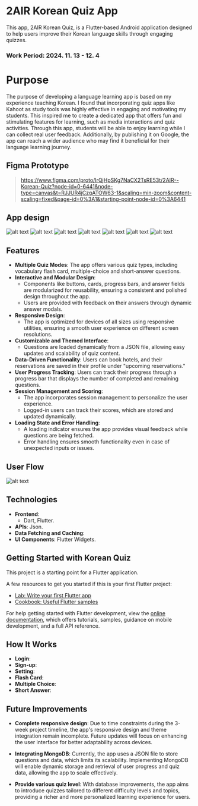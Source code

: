# 2AIR Korean Quiz App

This app, 2AIR Korean Quiz, is a Flutter-based Android application designed to help users improve their Korean language skills through engaging quizzes.

### Work Period: 2024. 11. 13 - 12. 4

# Purpose

The purpose of developing a language learning app is based on my experience teaching Korean. I found that incorporating quiz apps like Kahoot as study tools was highly effective in engaging and motivating my students. This inspired me to create a dedicated app that offers fun and stimulating features for learning, such as media interactions and quiz activities. Through this app, students will be able to enjoy learning while I can collect real user feedback. Additionally, by publishing it on Google, the app can reach a wider audience who may find it beneficial for their language learning journey.

<!-- ![2AIR Korean Quiz Demo](./assets/Demo.gif) -->

## Figma Prototype

> https://www.figma.com/proto/IrQjHpSKg7NaCX2TsRE53t/2AIR--Korean-Quiz?node-id=0-6441&node-type=canvas&t=RJJUR4jCzgATOW63-1&scaling=min-zoom&content-scaling=fixed&page-id=0%3A1&starting-point-node-id=0%3A6441

## App design

![alt text](image.png)
![alt text](image-1.png)
![alt text](image-2.png)
![alt text](image-9.png)
![alt text](image-4.png)
![alt text](image-5.png)
![alt text](image-10.png)

## Features

- **Multiple Quiz Modes**: The app offers various quiz types, including vocabulary flash card, multiple-choice and short-answer questions.
- **Interactive and Modular Design**:
  - Components like buttons, cards, progress bars, and answer fields are modularized for reusability, ensuring a consistent and polished design throughout the app.
  - Users are provided with feedback on their answers through dynamic answer modals.
- **Responsive Design**:
  - The app is optimized for devices of all sizes using responsive utilities, ensuring a smooth user experience on different screen resolutions.
- **Customizable and Themed Interface**:
  - Questions are loaded dynamically from a JSON file, allowing easy updates and scalability of quiz content.
- **Data-Driven Functionality**: Users can book hotels, and their reservations are saved in their profile under "upcoming reservations."
- **User Progress Tracking**: Users can track their progress through a progress bar that displays the number of completed and remaining questions.
- **Session Management and Scoring**:
  - The app incorporates session management to personalize the user experience.
  - Logged-in users can track their scores, which are stored and updated dynamically.
- **Loading State and Error Handling**:
  - A loading indicator ensures the app provides visual feedback while questions are being fetched.
  - Error handling ensures smooth functionality even in case of unexpected inputs or issues.

## User Flow

![alt text](image-8.png)

## Technologies

- **Frontend**:
  - Dart, Flutter.
- **APIs**: Json.
- **Data Fetching and Caching**:
- **UI Components**: Flutter Widgets.

## Getting Started with Korean Quiz

This project is a starting point for a Flutter application.

A few resources to get you started if this is your first Flutter project:

- [Lab: Write your first Flutter app](https://docs.flutter.dev/get-started/codelab)
- [Cookbook: Useful Flutter samples](https://docs.flutter.dev/cookbook)

For help getting started with Flutter development, view the
[online documentation](https://docs.flutter.dev/), which offers tutorials,
samples, guidance on mobile development, and a full API reference.

## How It Works

- **Login**:
- **Sign-up**:
- **Setting**:
- **Flash Card**:
- **Multiple Choice**:
- **Short Answer**:

## Future Improvements

- **Complete responsive design**: Due to time constraints during the 3-week project timeline, the app's responsive design and theme integration remain incomplete. Future updates will focus on enhancing the user interface for better adaptability across devices.

- **Integrating MongoDB**: Currently, the app uses a JSON file to store questions and data, which limits its scalability. Implementing MongoDB will enable dynamic storage and retrieval of user progress and quiz data, allowing the app to scale effectively.
- **Provide various quiz level**: With database improvements, the app aims to introduce quizzes tailored to different difficulty levels and topics, providing a richer and more personalized learning experience for users.
